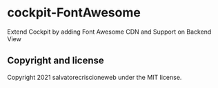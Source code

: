 # cockpit-FontAwesome
Extend Cockpit by adding Font Awesome CDN and Support on Backend View


## Copyright and license

Copyright 2021 salvatorecriscioneweb under the MIT license.